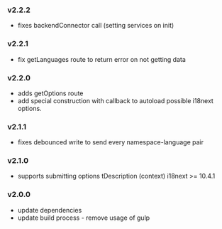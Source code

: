 ### v2.2.2
- fixes backendConnector call (setting services on init)

### v2.2.1
- fix getLanguages route to return error on not getting data

### v2.2.0
- adds getOptions route
- add special construction with callback to autoload possible i18next options.

### v2.1.1
- fixes debounced write to send every namespace-language pair

### v2.1.0
- supports submitting options tDescription (context) i18next >= 10.4.1

### v2.0.0
- update dependencies
- update build process - remove usage of gulp
